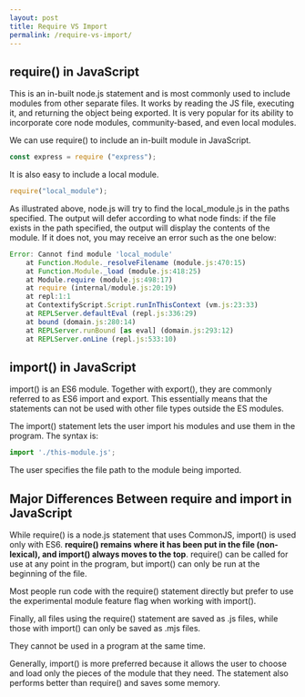 ```yaml
---
layout: post
title: Require VS Import
permalink: /require-vs-import/
---
```


## require() in JavaScript
This is an in-built node.js statement and is most commonly used to include modules from other separate files. It works by reading the JS file, executing it, and returning the object being exported. It is very popular for its ability to incorporate core node modules, community-based, and even local modules.

We can use require() to include an in-built module in JavaScript.
```JavaScript
const express = require ("express");
```
It is also easy to include a local module.
```JavaScript
require("local_module");
```
As illustrated above, node.js will try to find the local_module.js in the paths specified. The output will defer according to what node finds: if the file exists in the path specified, the output will display the contents of the module. If it does not, you may receive an error such as the one below:
```JavaScript
Error: Cannot find module 'local_module'
    at Function.Module._resolveFilename (module.js:470:15)
    at Function.Module._load (module.js:418:25)
    at Module.require (module.js:498:17)
    at require (internal/module.js:20:19)
    at repl:1:1
    at ContextifyScript.Script.runInThisContext (vm.js:23:33)
    at REPLServer.defaultEval (repl.js:336:29)
    at bound (domain.js:280:14)
    at REPLServer.runBound [as eval] (domain.js:293:12)
    at REPLServer.onLine (repl.js:533:10)
```

## import() in JavaScript
import() is an ES6 module. Together with export(), they are commonly referred to as ES6 import and export. This essentially means that the statements can not be used with other file types outside the ES modules.

The import() statement lets the user import his modules and use them in the program. The syntax is:
```JavaScript
import './this-module.js';
```
The user specifies the file path to the module being imported.

## Major Differences Between require and import in JavaScript
While require() is a node.js statement that uses CommonJS, import() is used only with ES6.
**require() remains where it has been put in the file (non-lexical), and import() always moves to the top**.
require() can be called for use at any point in the program, but import() can only be run at the beginning of the file.

Most people run code with the require() statement directly but prefer to use the experimental module feature flag when working with import().

Finally, all files using the require() statement are saved as .js files, while those with import() can only be saved as .mjs files.

They cannot be used in a program at the same time.

Generally, import() is more preferred because it allows the user to choose and load only the pieces of the module that they need. The statement also performs better than require() and saves some memory.